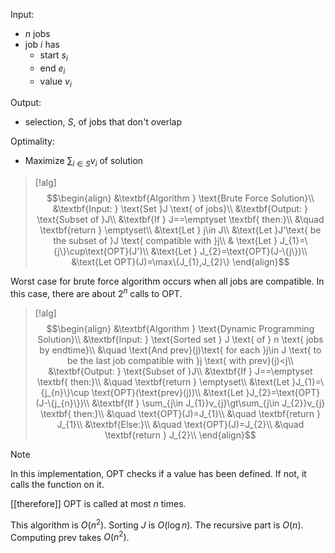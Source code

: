 Input: 
- $n$ jobs
- job $i$ has 
	- start $s_{i}$
	- end $e_{i}$
	- value $v_{i}$

Output:
- selection, $S$, of jobs that don't overlap

Optimality:
- Maximize $\sum_{i\in S} v_{i}$ of solution

>[!alg]
>$$\begin{align}
&\textbf{Algorithm } \text{Brute Force Solution}\\
&\textbf{Input: } \text{Set }J \text{ of jobs}\\
&\textbf{Output: } \text{Subset of }J\\
&\textbf{If } J==\emptyset \textbf{ then:}\\
&\quad \textbf{return } \emptyset\\
&\text{Let } j\in J\\
&\text{Let }J'\text{ be the subset of }J \text{ compatible with }j\\
& \text{Let } J_{1}=\{j\}\cup\text{OPT}(J')\\
&\text{Let } J_{2}=\text{OPT}(J-\{j\})\\
&\text{Let OPT}(J)=\max\{J_{1},J_{2}\}
\end{align}$$

Worst case for brute force algorithm occurs when all jobs are compatible. In this case, there are about $2^{n}$ calls to $\text{OPT}$.

>[!alg]
>$$\begin{align}
&\textbf{Algorithm } \text{Dynamic Programming Solution}\\
&\textbf{Input: } \text{Sorted set } J \text{ of } n \text{ jobs by endtime}\\
&\quad \text{And prev}(j)\text{ for each }j\in J \text{ to be the last job compatible with }j \text{ with prev}(j)<j\\
&\textbf{Output: } \text{Subset of }J\\
&\textbf{If } J==\emptyset \textbf{ then:}\\
&\quad \textbf{return } \emptyset\\
&\text{Let }J_{1}=\{j_{n}\}\cup \text{OPT}(\text{prev}(j))\\
&\text{Let }J_{2}=\text{OPT}(J-\{j_{n}\})\\
&\textbf{If } \sum_{j\in J_{1}}v_{j}\gt\sum_{j\in J_{2}}v_{j} \textbf{ then:}\\
&\quad \text{OPT}(J)=J_{1}\\
&\quad \textbf{return } J_{1}\\
&\textbf{Else:}\\
&\quad \text{OPT}(J)=J_{2}\\
&\quad \textbf{return } J_{2}\\
\end{align}$$

>[!note]
>In this implementation, $\text{OPT}$ checks if a value has been defined. If not, it calls the function on it.

[[therefore]] $\text{OPT}$ is called at most $n$ times.

This algorithm is $O(n^{2})$. Sorting $J$ is $O(\log n)$. The recursive part is $O(n)$. Computing $\text{prev}$ takes $O(n^{2})$. 